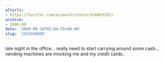 ```yaml
---
alturls:
- https://twitter.com/bismark/status/4384032811
archive:
- 2009-09
date: '2009-09-26T02:04:55+00:00'
slug: '1253930695'
---
```


late night in the office... really need to start carrying around some cash... vending machines are mocking me and my credit cards..

